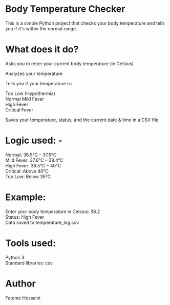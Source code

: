 # Body Temperature Checker
This is a simple Python project that checks your body temperature and tells you if it's within the normal range.
# What does it do? 
Asks you to enter your current body temperature (in Celsius)

Analyzes your temperature 
 
Tells you if your temperature is: 

Too Low (Hypothermia)  
Normal
Mild Fever  
High Fever  
Critical Fever   

Saves your temperature, status, and the current date & time in a CSV file 
# Logic used: -
Normal: 36.5°C – 37.5°C  
Mild Fever: 37.6°C – 38.4°C  
High Fever: 38.5°C – 40°C  
Critical: Above 40°C   
Too Low: Below 35°C 
# Example: 
Enter your body temperature in Celsius: 38.2  
Status: High Fever  
Data saved to temperature_log.csv
# Tools used: 
Python 3  
Standard libraries: csv
# Author  
Fateme Hossaini
